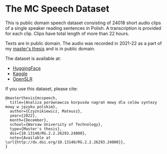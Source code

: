 # The MC Speech Dataset

This is public domain speech dataset consisting of 24018 short audio clips of a single speaker reading sentences in Polish. A transcription is provided for each clip. Clips have total length of more than 22 hours.

Texts are in public domain. The audio was recorded in 2021-22 as a part of my [master's thesis](http://dx.doi.org/10.13140/RG.2.2.26293.24800) and is in public domain.

The dataset is available at:
- [HuggingFace](https://huggingface.co/datasets/czyzi0/the-mc-speech-dataset)
- [Kaggle](https://www.kaggle.com/datasets/czyzi0/the-mc-speech-dataset)
- [OpenSLR](https://www.openslr.org/142/)

If you use this dataset, please cite:
```
@masterthesis{mcspeech,
  title={Analiza porównawcza korpusów nagrań mowy dla celów syntezy mowy w języku polskim},
  author={Czyżnikiewicz, Mateusz},
  year={2022},
  month={December},
  school={Warsaw University of Technology},
  type={Master's thesis},
  doi={10.13140/RG.2.2.26293.24800},
  note={Available at \url{http://dx.doi.org/10.13140/RG.2.2.26293.24800}},
}
```
